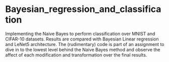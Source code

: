 # Bayesian_regression_and_classification

Implementing the Naive Bayes to perform classification over MNIST and CIFAR-10 datasets. Results are compared with Bayesian Linear regression and LeNet5 architecture.
The (rudimentary) code is part of an assignment to dive in to the lowest level behind the Naive Bayes method and observe the affect of each modification and transformation over the final results.

